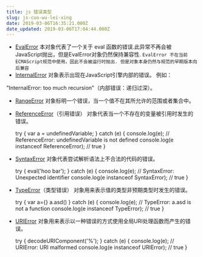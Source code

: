 ```yaml
---
title: js 错误类型
slug: js-cuo-wu-lei-xing
date: 2019-03-06T16:35:21.000Z
date_updated: 2019-03-06T17:04:44.000Z
---
```


- [EvalError](https://developer.mozilla.org/zh-CN/docs/Web/JavaScript/Reference/Global_Objects/EvalError) 本对象代表了一个关于 eval 函数的错误.此异常不再会被JavaScript抛出，但是EvalError对象仍然保持兼容性.
`EvalError 不在当前ECMAScript规范中使用，因此不会被运行时抛出. 但是对象本身仍然与规范的早期版本向后兼容`
- [InternalError](https://developer.mozilla.org/zh-CN/docs/Web/JavaScript/Reference/Global_Objects/InternalError) 对象表示出现在JavaScript引擎内部的错误。 例如：

"InternalError: too much recursion"（内部错误：递归过深）。
- [RangeError](https://developer.mozilla.org/zh-CN/docs/Web/JavaScript/Reference/Global_Objects/RangeError) 对象标明一个错误，当一个值不在其所允许的范围或者集合中。
- [ReferenceError](https://developer.mozilla.org/zh-CN/docs/Web/JavaScript/Reference/Global_Objects/ReferenceError)（引用错误） 对象代表当一个不存在的变量被引用时发生的错误。

    try {
      var a = undefinedVariable;
    } catch (e) {
      console.log(e); // ReferenceError: undefinedVariable is not defined
      console.log(e instanceof ReferenceError); // true
    }
    

- [SyntaxError](https://developer.mozilla.org/zh-CN/docs/Web/JavaScript/Reference/Global_Objects/SyntaxError) 对象代表尝试解析语法上不合法的代码的错误。

    try {
      eval('hoo bar');
    } catch (e) {
      console.log(e);   // SyntaxError: Unexpected identifier
      console.log(e instanceof SyntaxError); // true
    }
    

- [TypeError](https://developer.mozilla.org/zh-CN/docs/Web/JavaScript/Reference/Global_Objects/TypeError)（类型错误） 对象用来表示值的类型非预期类型时发生的错误。

    try {
      var a={}
      a.asd()
    } catch (e) {
      console.log(e); // TypeError: a.asd is not a function
      console.log(e instanceof TypeError); // true
    }
    

- [URIError](https://developer.mozilla.org/zh-CN/docs/Web/JavaScript/Reference/Global_Objects/URIError) 对象用来表示以一种错误的方式使用全局URI处理函数而产生的错误。

    try {
      decodeURIComponent('%');
    } catch (e) {
      console.log(e);  // URIError: URI malformed
      console.log(e instanceof URIError); // true
    }
    
